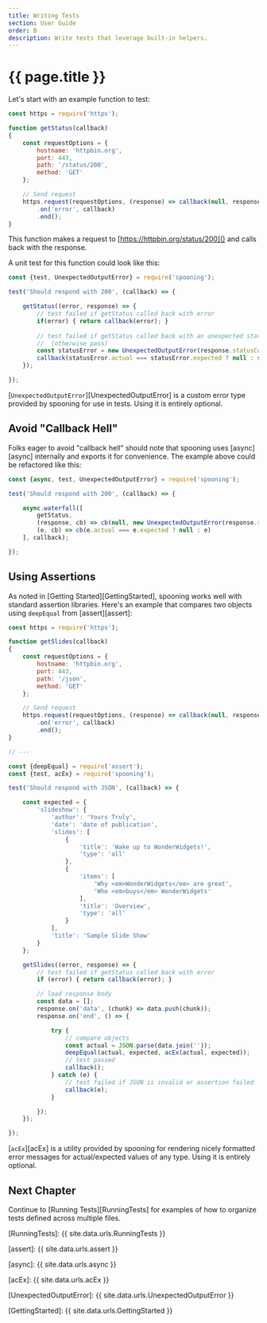 ```yaml
---
title: Writing Tests
section: User Guide
order: B
description: Write tests that leverage built-in helpers.
---
```


# {{ page.title }}

Let's start with an example function to test:

```js
const https = require('https');

function getStatus(callback)
{
    const requestOptions = {
        hostname: 'httpbin.org',
        port: 443,
        path: '/status/200',
        method: 'GET'
    };

    // Send request
    https.request(requestOptions, (response) => callback(null, response))
        .on('error', callback)
        .end();
}
```

This function makes a request to [https://httpbin.org/status/200]() and calls back with the response.

A unit test for this function could look like this:

```js
const {test, UnexpectedOutputError} = require('spooning');

test('Should respond with 200', (callback) => {

    getStatus((error, response) => {
        // test failed if getStatus called back with error
        if(error) { return callback(error); }
        
        // test failed if getStatus called back with an unexpected status code
        //  (otherwise pass)
        const statusError = new UnexpectedOutputError(response.statusCode, 200);
        callback(statusError.actual === statusError.expected ? null : statusError);
    });

});
```

[`UnexpectedOutputError`][UnexpectedOutputError] is a custom error type provided by spooning
for use in tests. Using it is entirely optional.

## Avoid "Callback Hell"

Folks eager to avoid "callback hell" should note that spooning uses [async][async]
internally and exports it for convenience. The example above could be refactored like this:

```js
const {async, test, UnexpectedOutputError} = require('spooning');

test('Should respond with 200', (callback) => {

    async.waterfall([
        getStatus,
        (response, cb) => cb(null, new UnexpectedOutputError(response.statusCode, 200)),
        (e, cb) => cb(e.actual === e.expected ? null : e)
    ], callback);

});
```

## Using Assertions

As noted in [Getting Started][GettingStarted], spooning works well with standard assertion libraries.
Here's an example that compares two objects using `deepEqual` from [assert][assert]:

```js
const https = require('https');

function getSlides(callback)
{
    const requestOptions = {
        hostname: 'httpbin.org',
        port: 443,
        path: '/json',
        method: 'GET'
    };

    // Send request
    https.request(requestOptions, (response) => callback(null, response))
        .on('error', callback)
        .end();
}

// ---

const {deepEqual} = require('assert');
const {test, acEx} = require('spooning');

test('Should respond with JSON', (callback) => {

    const expected = {
        'slideshow': {
            'author': 'Yours Truly',
            'date': 'date of publication',
            'slides': [
                {
                    'title': 'Wake up to WonderWidgets!',
                    'type': 'all'
                },
                {
                    'items': [
                        'Why <em>WonderWidgets</em> are great',
                        'Who <em>buys</em> WonderWidgets'
                    ],
                    'title': 'Overview',
                    'type': 'all'
                }
            ],
            'title': 'Sample Slide Show'
        }
    };

    getSlides((error, response) => {
        // test failed if getStatus called back with error
        if (error) { return callback(error); }

        // load response body
        const data = [];
        response.on('data', (chunk) => data.push(chunk));
        response.on('end', () => {

            try {
                // compare objects
                const actual = JSON.parse(data.join(''));
                deepEqual(actual, expected, acEx(actual, expected));
                // test passed
                callback();
            } catch (e) {
                // test failed if JSON is invalid or assertion failed
                callback(e);
            }

        });
    });

});
```

[`acEx`][acEx] is a utility provided by spooning for rendering nicely formatted error messages for
actual/expected values of any type. Using it is entirely optional.

## Next Chapter

Continue to [Running Tests][RunningTests] for examples of how to organize tests defined across multiple files.


[RunningTests]: {{ site.data.urls.RunningTests }}

[assert]: {{ site.data.urls.assert }}

[async]: {{ site.data.urls.async }}

[acEx]: {{ site.data.urls.acEx }}

[UnexpectedOutputError]: {{ site.data.urls.UnexpectedOutputError }}

[GettingStarted]: {{ site.data.urls.GettingStarted }}